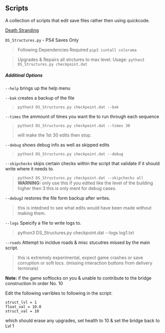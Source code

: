## Scripts

A collection of scripts that edit save files rather then using quickcode.

[Death Stranding](Death%20Stranding)  

`DS_Structures.py`  - PS4 Saves Only

> Following Dependencies Required
> `pip3 isntall colorama`

> Upgrades & Repairs all strctures to max level.
> Usage: `python3 DS_Structures.py checkpoint.dat`

##### Additinal Options

`--help` brings up the help menu

`--bak` creates a backup of the file

> `python3 DS_Structures.py checkpoint.dat --bak`

`--times` the ammount of times you want the to run through each sequence

> `python3 DS_Structures.py checkpoint.dat --times 30`
>
> will make the 1st 30 edits then stop.

`--debug` shows debug info as well as skipped edits

> `python3 DS_Structures.py checkpoint.dat --debug`

`--skipchecks` skips certain checks within the script that validate if it should write where it needs to.

> `python3 DS_Structures.py checkpoint.dat --skipchecks all`  
> **WARNING:** only use this if you edited like the level of the building higher then 3
> this is only ment for debug cases.

`--debug2` restores the file form backup after writes.

> this is intedned to see what edits would have been made without making them.

`--logs` Speicify a file to write logs to.

> python3 DS_Structures.py checkpoint.dat --logs log1.txt

`--roads` Attempt to incldue roads & misc stucutres missed by the main script.

> this is extremely experimental, expect game crashes or save corruption or soft locs. (missing interaction buttons from delivery terminals)

**Note:** if the game softlocks on you & unable to contribute to the bridge construction In order No. 10

Edit the following varribles to following in the script:
```
struct_lvl = 1 
float_val = 10.0 
struct_val = 10
```

which should erase any upgrades, set health to 10 & set the bridge back to Lvl 1